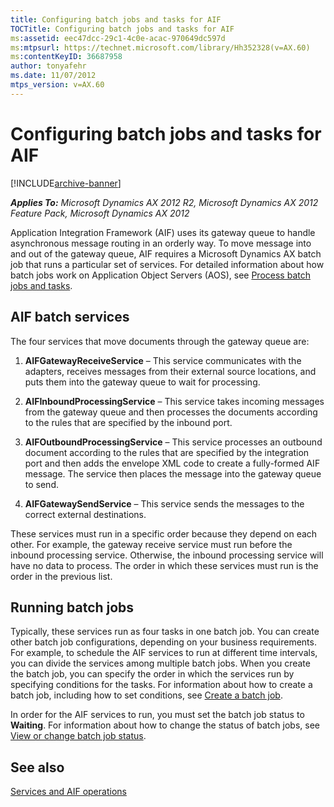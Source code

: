 ```yaml
---
title: Configuring batch jobs and tasks for AIF
TOCTitle: Configuring batch jobs and tasks for AIF
ms:assetid: eec47dcc-29c1-4c0e-acac-970649dc597d
ms:mtpsurl: https://technet.microsoft.com/library/Hh352328(v=AX.60)
ms:contentKeyID: 36687958
author: tonyafehr
ms.date: 11/07/2012
mtps_version: v=AX.60
---
```


# Configuring batch jobs and tasks for AIF 


[!INCLUDE[archive-banner](includes/archive-banner.md)]


_**Applies To:** Microsoft Dynamics AX 2012 R2, Microsoft Dynamics AX 2012 Feature Pack, Microsoft Dynamics AX 2012_

Application Integration Framework (AIF) uses its gateway queue to handle asynchronous message routing in an orderly way. To move message into and out of the gateway queue, AIF requires a Microsoft Dynamics AX batch job that runs a particular set of services. For detailed information about how batch jobs work on Application Object Servers (AOS), see [Process batch jobs and tasks](process-batch-jobs-and-tasks.md).

## AIF batch services

The four services that move documents through the gateway queue are:

1.  **AIFGatewayReceiveService** – This service communicates with the adapters, receives messages from their external source locations, and puts them into the gateway queue to wait for processing.

2.  **AIFInboundProcessingService** – This service takes incoming messages from the gateway queue and then processes the documents according to the rules that are specified by the inbound port.

3.  **AIFOutboundProcessingService** – This service processes an outbound document according to the rules that are specified by the integration port and then adds the envelope XML code to create a fully-formed AIF message. The service then places the message into the gateway queue to send.

4.  **AIFGatewaySendService** – This service sends the messages to the correct external destinations.

These services must run in a specific order because they depend on each other. For example, the gateway receive service must run before the inbound processing service. Otherwise, the inbound processing service will have no data to process. The order in which these services must run is the order in the previous list.

## Running batch jobs

Typically, these services run as four tasks in one batch job. You can create other batch job configurations, depending on your business requirements. For example, to schedule the AIF services to run at different time intervals, you can divide the services among multiple batch jobs. When you create the batch job, you can specify the order in which the services run by specifying conditions for the tasks. For information about how to create a batch job, including how to set conditions, see [Create a batch job](create-a-batch-job.md).

In order for the AIF services to run, you must set the batch job status to **Waiting**. For information about how to change the status of batch jobs, see [View or change batch job status](view-or-change-batch-job-status.md).

## See also

[Services and AIF operations](services-and-aif-operations.md)

